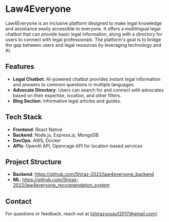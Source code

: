 # Law4Everyone

Law4Everyone is an inclusive platform designed to make legal knowledge and assistance easily accessible to everyone. It offers a multilingual legal chatbot that can provide basic legal information, along with a directory for users to connect with legal professionals. The platform's goal is to bridge the gap between users and legal resources by leveraging technology and AI.

## Features

- **Legal Chatbot**: AI-powered chatbot provides instant legal information and answers to common questions in multiple languages.
- **Advocate Directory**: Users can search for and connect with advocates based on their expertise, location, and other filters.
- **Blog Section**: Informative legal articles and guides.

## Tech Stack

- **Frontend**: React Native
- **Backend**: Node.js, Express.js, MongoDB
- **DevOps**: AWS, Docker
- **APIs**: OpenAI API, Opencage API for location-based services

## Project Structure

- **Backend**: https://github.com/Shiraz-2022/law4everyone_backend 
- **ML**: https://github.com/Shiraz-2022/law4everyone_reccomendation_system

## Contact

For questions or feedback, reach out at [shirazyousuf2017@gmail.com].
